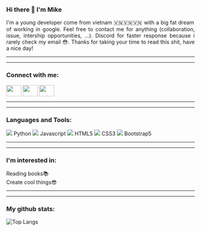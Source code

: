 <h3>Hi there 👋 I'm Mike</h3>
<p align="justify">I'm a young developer come from vietnam 🇻🇳🇻🇳🇻🇳 with a big fat dream of working in google. Feel free to contact me for anything (collaboration, issue, intership opportunities, ...). Discord for faster response because i rarely check my email 😳. Thanks for taking your time to read this shit, have a nice day!</p>
  <hr>
  <hr>
<h3 align="left">Connect with me:</h3>
<p align="left">
<a href="your link" target="blank"><img align="center" src="https://cdn.jsdelivr.net/npm/simple-icons@3.0.1/icons/gmail.svg" alt="" height="30" width="40" /></a>
<a href="your link" target="blank"><img align="center" src="https://cdn.jsdelivr.net/npm/simple-icons@3.0.1/icons/linkedin.svg" alt="" height="30" width="40" /></a>
<a href="your link" target="blank"><img align="center" src="https://cdn.jsdelivr.net/npm/simple-icons@3.0.1/icons/discord.svg" alt="" height="30" width="40" /></a>
</p>
  <hr>
  <hr>
<h3 align="left">Languages and Tools:</h3>
<a> <span><img src="https://img.icons8.com/color/48/000000/python--v1.png"/></span> Python</a>
<a> <span><img src="https://img.icons8.com/color/48/000000/javascript--v1.png"/></span> Javascript</a>
<a> <span><img src="https://img.icons8.com/color/48/000000/html-5.png"/></span> HTML5</a>
<a> <span><img src="https://img.icons8.com/color/48/000000/css3.png"/></span> CSS3</a>
<a> <span><img src="https://img.icons8.com/color/48/000000/bootstrap.png"/></span> Bootstrap5</a>
  <hr>
  <hr>
<h3 align="left">I'm interested in:</h3>
<a>Reading books📚</a> <br>
<a>Create cool things😎</a>
  <hr>
  <hr>
<h3 align="left">My github stats:</h3>

![Top Langs](https://github-readme-stats.vercel.app/api/top-langs/?username=mhiuuu)



<!--
**mhiuuu/mhiuuu** is a ✨ _special_ ✨ repository because its `README.md` (this file) appears on your GitHub profile.

Here are some ideas to get you started:

- 🔭 I’m currently working on ...
- 🌱 I’m currently learning ...
- 👯 I’m looking to collaborate on ...
- 🤔 I’m looking for help with ...
- 💬 Ask me about ...
- 📫 How to reach me: ...
- 😄 Pronouns: ...
- ⚡ Fun fact: ...
-->
